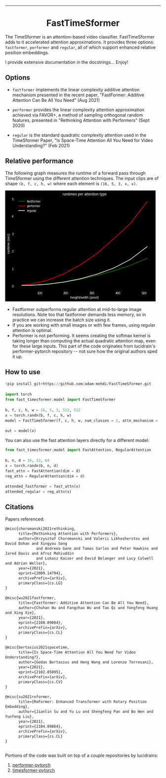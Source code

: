 ---

<div align="center">    
 
# FastTimeSformer

</div>
 
The TimeSformer is an attention-based video classifier. FastTimeSformer adds to it accelerated attention approximations. It provides three options: `fastformer`, `performer` and `regular`, all of which support enhanced relative position embeddings.

I provide extensive documentation in the docstrings... Enjoy!

## Options

- `fastformer` implements the linear complexity additive attention mechanism presented in the recent paper, "FastFormer: Additive Attention Can Be All You Need" (Aug 2021)
 
 - `performer` provides the linear complexity attention approximation achieved via FAVOR+, a method of sampling orthogonal random features, presented in "Rethinking Attention with Performers" (Sept 2020)
 
 - `regular` is the standard quadratic complexity attention used in the TimeSformer Paper, "Is Space-Time Attention All You Need for Video Understanding?" (Feb 2021)
 
## Relative performance
 
The following graph measures the runtime of a forward pass through TimeSformer using the different attention techniques. The input clips are of shape `(b, f, c, h, w)` where each element is `(16, 5, 3, x, x)`.

![runtime comparison for forward pass](https://github.com/adam-mehdi/FastTimeSformer/blob/24343a78fc15ad3a5dd127e4f515fce88fbdf747/attn-runtimes-dark.png)

- Fastformer outperforms regular attention at mid-to-large image resolutions. Note too that fastformer demands less memory, so in practice we can increase the batch size using it.
- If you are working with small images or with few frames, using regular attention is optimal.
- Performer is not performing. It seems creating the softmax kernel is taking longer than computing the actual quadratic attention map, even for these large inputs. This part of the code originates from lucidrain's performer-pytorch repository -- not sure how the original authors sped it up.
 
## How to use   
```python
!pip install git+https://github.com/adam-mehdi/FastTimeSformer.git

import torch
from fast_timesformer.model import FastTimeSformer

b, f, c, h, w = 16, 5, 3, 512, 512
x = torch.randn(b, f, c, h, w)
model = FastTimeSformer(f, c, h, w, num_classes = 2, attn_mechanism = 'fastformer')

out = model(x)
```

You can also use the fast attention layers directly for a different model:

```python
from fast_timesformer.model import FastAttention, RegularAttention

b, n, d = 16, 32, 64
x = torch.randn(b, n, d) 
fast_attn = FastAttention(dim = d)
reg_attn = RegularAttention(dim = d)
 
attended_fastformer = fast_attn(x)
attended_regular = reg_attn(x)
```

## Citations

Papers referenced:
```
@misc{choromanski2021rethinking,
      title={Rethinking Attention with Performers}, 
      author={Krzysztof Choromanski and Valerii Likhosherstov and David Dohan and Xingyou Song 
              and Andreea Gane and Tamas Sarlos and Peter Hawkins and Jared Davis and Afroz Mohiuddin 
              and Lukasz Kaiser and David Belanger and Lucy Colwell and Adrian Weller},
      year={2021},
      eprint={2009.14794},
      archivePrefix={arXiv},
      primaryClass={cs.LG}
}

@misc{wu2021fastformer,
      title={Fastformer: Additive Attention Can Be All You Need}, 
      author={Chuhan Wu and Fangzhao Wu and Tao Qi and Yongfeng Huang and Xing Xie},
      year={2021},
      eprint={2108.09084},
      archivePrefix={arXiv},
      primaryClass={cs.CL}
}

@misc{bertasius2021spacetime,
      title={Is Space-Time Attention All You Need for Video Understanding?}, 
      author={Gedas Bertasius and Heng Wang and Lorenzo Torresani},
      year={2021},
      eprint={2102.05095},
      archivePrefix={arXiv},
      primaryClass={cs.CV}
}
 
@misc{su2021roformer,
      title={RoFormer: Enhanced Transformer with Rotary Position Embedding}, 
      author={Jianlin Su and Yu Lu and Shengfeng Pan and Bo Wen and Yunfeng Liu},
      year={2021},
      eprint={2104.09864},
      archivePrefix={arXiv},
      primaryClass={cs.CL}
}
 
```
 
Portions of the code was built on top of a couple repositories by lucidrains:
1. [performer-pytorch](https://github.com/lucidrains/performer-pytorch)
2. [timesformer-pytorch](https://github.com/lucidrains/timesformer-pytorch)

